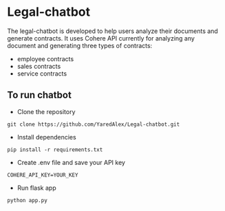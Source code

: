 # Legal-chatbot

The legal-chatbot is developed to help users analyze their documents and generate contracts. It uses Cohere API currently for analyzing any document and generating three types of contracts:

- employee contracts
- sales contracts
- service contracts

## To run chatbot

- Clone the repository

```
git clone https://github.com/YaredAlex/Legal-chatbot.git
```

- Install dependencies

```
pip install -r requirements.txt
```

- Create .env file and save your API key

```
COHERE_API_KEY=YOUR_KEY
```

- Run flask app

```
python app.py
```
